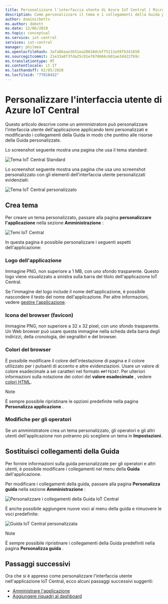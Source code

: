 ```yaml
---
title: Personalizzare l'interfaccia utente di Azure IoT Central | Microsoft Docs
description: Come personalizzare il tema e i collegamenti della Guida per l'applicazione Azure Internet delle cose centrale
author: dominicbetts
ms.author: dobett
ms.date: 12/06/2019
ms.topic: conceptual
ms.service: iot-central
services: iot-central
manager: philmea
ms.openlocfilehash: 3afa86aae3b51ea20610dcbff5211e59fb341650
ms.sourcegitcommit: 21e33a0f3fda25c91e7670666c601ae3d422fb9c
ms.translationtype: MT
ms.contentlocale: it-IT
ms.lasthandoff: 02/05/2020
ms.locfileid: "77018432"
---
```

# <a name="customize-the-azure-iot-central-ui"></a>Personalizzare l'interfaccia utente di Azure IoT Central

Questo articolo descrive come un amministratore può personalizzare l'interfaccia utente dell'applicazione applicando temi personalizzati e modificando i collegamenti della Guida in modo che puntino alle risorse della Guida personalizzate. 



Lo screenshot seguente mostra una pagina che usa il tema standard:

![Tema IoT Central Standard](./media/howto-customize-ui/standard-ui.png)

Lo screenshot seguente mostra una pagina che usa uno screenshot personalizzato con gli elementi dell'interfaccia utente personalizzati evidenziati:

![Tema IoT Central personalizzato](./media/howto-customize-ui/themed-ui.png)

## <a name="create-theme"></a>Crea tema

Per creare un tema personalizzato, passare alla pagina **personalizzare l'applicazione** nella sezione **Amministrazione** :

![Temi IoT Central](./media/howto-customize-ui/themes.png)

In questa pagina è possibile personalizzare i seguenti aspetti dell'applicazione:

### <a name="application-logo"></a>Logo dell'applicazione

Immagine PNG, non superiore a 1 MB, con uno sfondo trasparente. Questo logo viene visualizzato a sinistra sulla barra del titolo dell'applicazione IoT Central.

Se l'immagine del logo include il nome dell'applicazione, è possibile nascondere il testo del nome dell'applicazione. Per altre informazioni, vedere [gestire l'applicazione](howto-administer.md#change-application-name-and-url).

### <a name="browser-icon-favicon"></a>Icona del browser (favicon)

Immagine PNG, non superiore a 32 x 32 pixel, con uno sfondo trasparente. Un Web browser può usare questa immagine nella scheda della barra degli indirizzi, della cronologia, dei segnalibri e del browser.

### <a name="browser-colors"></a>Colori del browser

È possibile modificare il colore dell'intestazione di pagina e il colore utilizzato per i pulsanti di accento e altre evidenziazioni. Usare un valore di colore esadecimale a sei caratteri nel formato `##ff6347`. Per ulteriori informazioni sulla notazione dei colori del **valore esadecimale** , vedere [colori HTML](https://www.w3schools.com/html/html_colors.asp).

> [!NOTE]
> È sempre possibile ripristinare le opzioni predefinite nella pagina **Personalizza applicazione** .

### <a name="changes-for-operators"></a>Modifiche per gli operatori

Se un amministratore crea un tema personalizzato, gli operatori e gli altri utenti dell'applicazione non potranno più scegliere un tema in **Impostazioni**.

## <a name="replace-help-links"></a>Sostituisci collegamenti della Guida

Per fornire informazioni sulla guida personalizzate per gli operatori e altri utenti, è possibile modificare i collegamenti nel menu della **Guida** dell'applicazione.

Per modificare i collegamenti della guida, passare alla pagina **Personalizza guida** nella sezione **Amministrazione** :

![Personalizzare i collegamenti della Guida IoT Central](./media/howto-customize-ui/help-links.png)

È anche possibile aggiungere nuove voci al menu della guida e rimuovere le voci predefinite:

![Guida IoT Central personalizzata](./media/howto-customize-ui/custom-help.png)

> [!NOTE]
> È sempre possibile ripristinare i collegamenti della Guida predefiniti nella pagina **Personalizza guida** .

## <a name="next-steps"></a>Passaggi successivi

Ora che si è appreso come personalizzare l'interfaccia utente nell'applicazione IoT Central, ecco alcuni passaggi successivi suggeriti:

- [Amministrare l'applicazione](./howto-administer.md)
- [Aggiungere riquadri al dashboard](howto-add-tiles-to-your-dashboard.md)